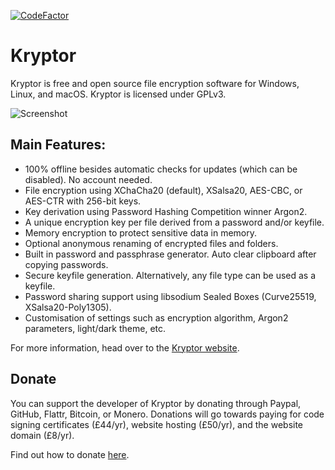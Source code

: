 [![CodeFactor](https://www.codefactor.io/repository/github/kryptor-software/kryptor/badge)](https://www.codefactor.io/repository/github/kryptor-software/kryptor)

# Kryptor

Kryptor is free and open source file encryption software for Windows, Linux, and macOS. Kryptor is licensed under GPLv3.

![Screenshot](https://kryptor.co.uk/Screenshots/Settings.gif)

## Main Features:

- 100% offline besides automatic checks for updates (which can be disabled). No account needed.
- File encryption using XChaCha20 (default), XSalsa20, AES-CBC, or AES-CTR with 256-bit keys.
- Key derivation using Password Hashing Competition winner Argon2.
- A unique encryption key per file derived from a password and/or keyfile.
- Memory encryption to protect sensitive data in memory.
- Optional anonymous renaming of encrypted files and folders.
- Built in password and passphrase generator. Auto clear clipboard after copying passwords.
- Secure keyfile generation. Alternatively, any file type can be used as a keyfile.
- Password sharing support using libsodium Sealed Boxes (Curve25519, XSalsa20-Poly1305).
- Customisation of settings such as encryption algorithm, Argon2 parameters, light/dark theme, etc.

For more information, head over to the [Kryptor website](https://kryptor.co.uk).

## Donate

You can support the developer of Kryptor by donating through Paypal, GitHub, Flattr, Bitcoin, or Monero. Donations will go towards paying for code signing certificates (£44/yr), website hosting (£50/yr), and the website domain (£8/yr).

Find out how to donate [here](https://kryptor.co.uk/Donate.html).
